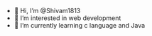 - 👋 Hi, I’m @Shivam1813
- 👀 I’m interested in web development 
- 🌱 I’m currently learning c language  and Java 



<!---
Shivam1813/Shivam1813 is a ✨ special ✨ repository because its `README.md` (this file) appears on your GitHub profile.
You can click the Preview link to take a look at your changes.
--->
